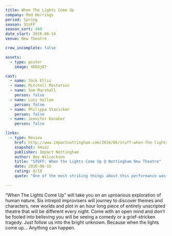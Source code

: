```yaml
---
title: When The Lights Come Up
company: Red Herrings
period: Spring
season: StuFF
season_sort: 460
date_start: 2016-06-14
venue: New Theatre

crew_incomplete: false

assets:
  - type: poster
    image: 4DQ4j87

cast:
  - name: Jack Ellis
  - name: Mitchell Masterson
  - name: Sam Marshall
    person: false
  - name: Lucy Hallam
    person: false
  - name: Philippa Stazicker
    person: false
  - name: Jennifer Danaher
    person: false

links:
  - type: Review
    href: http://www.impactnottingham.com/2016/06/stuff-when-the-lights-come-up-nottingham-new-theatre/
    snapshot: 94soz
    publisher: Impact Nottingham
    author: Amy Wilcockson
    title: "STUFF: When the Lights Come Up @ Nottingham New Theatre"
    date: 2016-06-15
    rating: 8/10
    quote: "One of the most striking things about this performance was the fact that a variety of characters popped up in different sketches and their stories progressed throughout the course of the show.  "

---
```

“When The Lights Come Up” will take you on an uproarious exploration of human nature. Six intrepid improvisers will journey to discover themes and characters, new worlds and plot in an hour long piece of entirely unscripted theatre that will be different every night. Come with an open mind and don’t be fooled into believing you will be seeing a comedy or a grief-stricken tragedy. Just follow us into the bright unknown. Because when the lights come up… Anything can happen.
